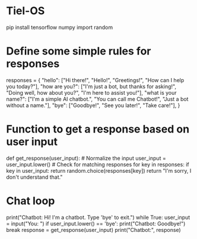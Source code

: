 # Tiel-OS
pip install tensorflow numpy
import random

# Define some simple rules for responses
responses = {
    "hello": ["Hi there!", "Hello!", "Greetings!", "How can I help you today?"],
    "how are you?": ["I'm just a bot, but thanks for asking!", "Doing well, how about you?", "I'm here to assist you!"],
    "what is your name?": ["I'm a simple AI chatbot.", "You can call me Chatbot!", "Just a bot without a name."],
    "bye": ["Goodbye!", "See you later!", "Take care!"],
}

# Function to get a response based on user input
def get_response(user_input):
    # Normalize the input
    user_input = user_input.lower()
    # Check for matching responses
    for key in responses:
        if key in user_input:
            return random.choice(responses[key])
    return "I'm sorry, I don't understand that."

# Chat loop
print("Chatbot: Hi! I'm a chatbot. Type 'bye' to exit.")
while True:
    user_input = input("You: ")
    if user_input.lower() == 'bye':
        print("Chatbot: Goodbye!")
        break
    response = get_response(user_input)
    print("Chatbot:", response)
